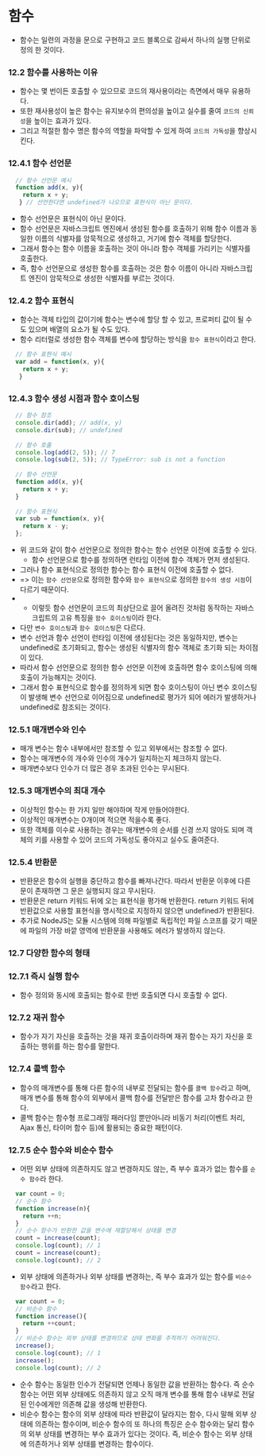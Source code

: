 # 함수
- 함수는 일련의 과정을 문으로 구현하고 코드 블록으로 감싸서 하나의 실행 단위로 정의 한 것이다. 

### 12.2 함수를 사용하는 이유
- 함수는 몇 번이든 호출할 수 있으므로 코드의 재사용이라는 측면에서 매우 유용하다.
- 또한 재사용성이 높은 함수는 유지보수의 편의성을 높이고 실수를 줄여 `코드의 신뢰성`을 높이는 효과가 있다.
- 그리고 적절한 함수 명은 함수의 역할을 파악할 수 있게 하여 `코드의 가독성`을 향상시킨다.

### 12.4.1 함수 선언문
```javascript
  // 함수 선언문 예시
  function add(x, y){
    return x + y;
   } // 선언한다면 undefined가 나오므로 표현식이 아닌 문이다.
```
- 함수 선언문은 표현식이 아닌 문이다.
- 함수 선언문은 자바스크립트 엔진에서 생성된 함수를 호출하기 위해 함수 이름과 동일한 이름의 식별자를 암묵적으로 생성하고, 거기에 함수 객체를 할당한다.
- 그래서 함수는 함수 이름을 호출하는 것이 아니라 함수 객체를 가리키는 식별자를 호출한다.
- 즉, 함수 선언문으로 생성한 함수를 호출하는 것은 함수 이름이 아니라 자바스크립트 엔진이 암묵적으로 생성한 식별자를 부르는 것이다.

### 12.4.2 함수 표현식
- 함수는 객체 타입의 값이기에 함수는 변수에 할당 할 수 있고, 프로퍼티 값이 될 수도 있으며 배열의 요소가 될 수도 있다.
- 함수 리터럴로 생성한 함수 객체를 변수에 할당하는 방식을 `함수 표현식`이라고 한다.
```javascript
  // 함수 표현식 예시
  var add = function(x, y){
    return x + y;
   }
```

### 12.4.3 함수 생성 시점과 함수 호이스팅
```javascript
  // 함수 참조
  console.dir(add); // add(x, y)
  console.dir(sub); // undefined
  
  // 함수 호출
  console.log(add(2, 5)); // 7
  console.log(sub(2, 5)); // TypeError: sub is not a function
  
  // 함수 선언문
  function add(x, y){
    return x + y;
  }
  
  // 함수 표현식
  var sub = function(x, y){
    return x - y;
  };
```
- 위 코드와 같이 함수 선언문으로 정의한 함수는 함수 선언문 이전에 호출할 수 있다. 
  - 함수 선언문으로 함수를 정의하면 런타임 이전에 함수 객체가 먼저 생성된다.
- 그러나 함수 표현식으로 정의한 함수는 함수 표현식 이전에 호출할 수 없다.
- => 이는 `함수 선언문`으로 정의한 함수와 `함수 표현식`으로 정의한 `함수의 생성 시점`이 다르기 때문이다.
- * 이렇듯 함수 선언문이 코드의 최상단으로 끌어 올려진  것처럼 동작하는 자바스크립트의 고유 특징을 `함수 호이스팅`이라 한다.
- 다만 `변수 호이스팅`과 `함수 호이스팅`은 다르다.
- 변수 선언과 함수 선언이 런타임 이전에 생성된다는 것은 동일하지만, 변수는 undefined로 초기화되고, 함수는 생성된 식별자의 함수 객체로 초기화 되는 차이점이 있다.
- 따라서 함수 선언문으로 정의한 함수 선언문 이전에 호출하면 함수 호이스팅에 의해 호출이 가능해지는 것이다.
- 그래서 함수 표현식으로 함수를 정의하게 되면 함수 호이스팅이 아닌 변수 호이스팅이 발생해 변수 선언으로 이어짐으로 undefined로 평가가 되어 에러가 발생하거나 undefined로 참조되는 것이다.

### 12.5.1 매개변수와 인수
- 매개 변수는 함수 내부에서만 참조할 수 있고 외부에서는 참조할 수 없다.
- 함수는 매개변수의 개수와 인수의 개수가 일치하는지 체크하지 않는다.
- 매개변수보다 인수가 더 많은 경우 초과된 인수는 무시된다.

### 12.5.3 매개변수의 최대 개수
- 이상적인 함수는 한 가지 일만 해야하며 작게 만들어야한다. 
- 이상적인 매개변수는 0개이며 적으면 적을수록 좋다.
- 또한 객체를 이수로 사용하는 경우는 매개변수의 순서를 신경 쓰지 않아도 되며 객체의 키를 사용할 수 있어 코드의 가독성도 좋아지고 실수도 줄여준다.

### 12.5.4 반환문
- 반환문은 함수의 실행을 중단하고 함수를 빠져나간다. 따라서 반환문 이후에 다른 문이 존재하면 그 문은 실행되지 않고 무시된다.
- 반환문은 return 키워드 뒤에 오는 표현식을 평가해 반환한다. return 키워드 뒤에 반환값으로 사용할 표현식을 명시적으로 지정하지 않으면 undefined가 반환된다.
- 추가로 NodeJS는 모듈 시스템에 의해 파일별로 독립적인 파일 스코프를 갖기 때문에 파일의 가장 바깥 영역에 반환문을 사용해도 에러가 발생하지 않는다.

### 12.7 다양한 함수의 형태
### 12.7.1 즉시 실행 함수
- 함수 정의와 동시에 호출되는 함수로 한번 호출되면 다시 호출할 수 없다.

### 12.7.2 재귀 함수
- 함수가 자기 자신을 호출하는 것을 재귀 호출이라하며 재귀 함수는 자기 자신을 호출하는 행위를 하는 함수를 말한다.

### 12.7.4 콜백 함수
- 함수의 매개변수를 통해 다른 함수의 내부로 전달되는 함수를 `콜백 함수`라고 하며, 매개 변수를 통해 함수의 외부에서 콜백 함수를 전달받은 함수를 고차 함수라고 한다.
- 콜백 함수는 함수형 프로그래밍 패러다임 뿐만아니라 비동기 처리(이벤트 처리, Ajax 통신, 타이머 함수 등)에 활용되는 중요한 패턴이다.

### 12.7.5 순수 함수와 비순수 함수
- 어떤 외부 상태에 의존하지도 않고 변경하지도 않는, 즉 부수 효과가 없는 함수를 `순수 함수`라 한다. 
``` javascript
  var count = 0;
  // 순수 함수
  function increase(n){
    return ++n;
  }
  // 순수 함수가 반환한 값을 변수에 재할당해서 상태를 변경
  count = increase(count);
  console.log(count); // 1
  count = increase(count);
  console.log(count); // 2
```
- 외부 상태에 의존하거나 외부 상태를 변경하는, 즉 부수 효과가 있는 함수를 `비순수 함수`라고 한다.
```javascript
  var count = 0;
  // 비순수 함수
  function increase(){
    return ++count;
  }
  // 비순수 함수는 외부 상태를 변경하므로 상태 변화를 추적하기 어려워진다.
  increase();
  console.log(count); // 1
  increase();
  console.log(count); // 2
```
- 순수 함수는 동일한 인수가 전달되면 언제나 동일한 값을 반환하는 함수다. 즉 순수 함수는 어떤 외부 상태에도 의존하지 않고 오직 매개 변수를 통해 함수 내부로 전달된 인수에게만 의존해 값을 생성해 반환한다.
- 비순수 함수는 함수의 외부 상태에 따라 반환값이 달라지는 함수, 다시 말해 외부 상태에 의존하는 함수이며, 비순수 함수의 또 하나의 특징은 순수 함수와는 달리 함수의 외부 상태를 변경하는 부수 효과가 있다는 것이다. 즉, 비순수 함수는 외부 상태에 의존하거나 외부 상태를 변경하는 함수이다.




